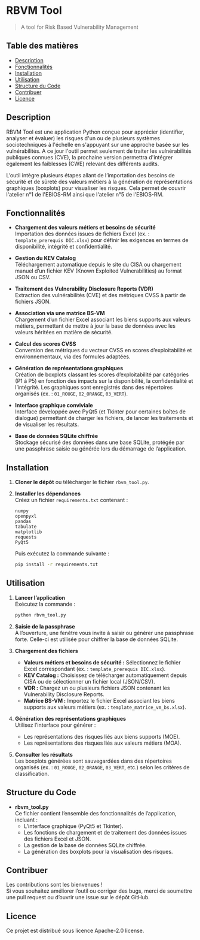 # RBVM Tool

> A tool for Risk Based Vulnerability Management

## Table des matières

- [Description](#description)
- [Fonctionnalités](#fonctionnalités)
- [Installation](#installation)
- [Utilisation](#utilisation)
- [Structure du Code](#structure-du-code)
- [Contribuer](#contribuer)
- [Licence](#licence)

## Description

RBVM Tool est une application Python conçue pour apprécier (identifier, analyser et évaluer) les risques d'un ou de plusieurs systèmes sociotechniques à l'échelle en s'appuyant sur une approche basée sur les vulnérabilités. A ce jour l'outil permet seulement de traiter les vulnérabilités publiques connues (CVE), la prochaine version permettra d'intégrer également les faiblesses (CWE) relevant des différents audits.

L’outil intègre plusieurs étapes allant de l’importation des besoins de sécurité et de sûreté des valeurs métiers à la génération de représentations graphiques (boxplots) pour visualiser les risques. Cela permet de couvrir l'atelier n°1 de l'EBIOS-RM ainsi que l'atelier n°5 de l'EBIOS-RM.

## Fonctionnalités

- **Chargement des valeurs métiers et besoins de sécurité**  
  Importation des données issues de fichiers Excel (ex. : `template_prerequis DIC.xlsx`) pour définir les exigences en termes de disponibilité, intégrité et confidentialité.

- **Gestion du KEV Catalog**  
  Téléchargement automatique depuis le site du CISA ou chargement manuel d’un fichier KEV (Known Exploited Vulnerabilities) au format JSON ou CSV.

- **Traitement des Vulnerability Disclosure Reports (VDR)**  
  Extraction des vulnérabilités (CVE) et des métriques CVSS à partir de fichiers JSON.

- **Association via une matrice BS-VM**  
  Chargement d’un fichier Excel associant les biens supports aux valeurs métiers, permettant de mettre à jour la base de données avec les valeurs héritées en matière de sécurité.

- **Calcul des scores CVSS**  
  Conversion des métriques du vecteur CVSS en scores d’exploitabilité et environnementaux, via des formules adaptées.

- **Génération de représentations graphiques**  
  Création de boxplots classant les scores d’exploitabilité par catégories (P1 à P5) en fonction des impacts sur la disponibilité, la confidentialité et l’intégrité. Les graphiques sont enregistrés dans des répertoires organisés (ex. : `01_ROUGE`, `02_ORANGE`, `03_VERT`).

- **Interface graphique conviviale**  
  Interface développée avec PyQt5 (et Tkinter pour certaines boîtes de dialogue) permettant de charger les fichiers, de lancer les traitements et de visualiser les résultats.

- **Base de données SQLite chiffrée**  
  Stockage sécurisé des données dans une base SQLite, protégée par une passphrase saisie ou générée lors du démarrage de l’application.

## Installation

1. **Cloner le dépôt** ou télécharger le fichier `rbvm_tool.py`.

2. **Installer les dépendances**  
   Créez un fichier `requirements.txt` contenant :
   ```
   numpy
   openpyxl
   pandas
   tabulate
   matplotlib
   requests
   PyQt5
   ```
   Puis exécutez la commande suivante :
   ```bash
   pip install -r requirements.txt
   ```

## Utilisation

1. **Lancer l’application**  
   Exécutez la commande :
   ```bash
   python rbvm_tool.py
   ```

2. **Saisie de la passphrase**  
   À l’ouverture, une fenêtre vous invite à saisir ou générer une passphrase forte. Celle-ci est utilisée pour chiffrer la base de données SQLite.

3. **Chargement des fichiers**  
   - **Valeurs métiers et besoins de sécurité :** Sélectionnez le fichier Excel correspondant (ex. : `template_prerequis DIC.xlsx`).  
   - **KEV Catalog :** Choisissez de télécharger automatiquement depuis CISA ou de sélectionner un fichier local (JSON/CSV).  
   - **VDR :** Chargez un ou plusieurs fichiers JSON contenant les Vulnerability Disclosure Reports.  
   - **Matrice BS-VM :** Importez le fichier Excel associant les biens supports aux valeurs métiers (ex. : `template_matrice_vm_bs.xlsx`).

4. **Génération des représentations graphiques**  
   Utilisez l’interface pour générer :
   - Les représentations des risques liés aux biens supports (MOE).  
   - Les représentations des risques liés aux valeurs métiers (MOA).

5. **Consulter les résultats**  
   Les boxplots générées sont sauvegardées dans des répertoires organisés (ex. : `01_ROUGE`, `02_ORANGE`, `03_VERT`, etc.) selon les critères de classification.

## Structure du Code

- **rbvm_tool.py**  
  Ce fichier contient l’ensemble des fonctionnalités de l’application, incluant :
  - L’interface graphique (PyQt5 et Tkinter).  
  - Les fonctions de chargement et de traitement des données issues des fichiers Excel et JSON.  
  - La gestion de la base de données SQLite chiffrée.  
  - La génération des boxplots pour la visualisation des risques.

## Contribuer

Les contributions sont les bienvenues !  
Si vous souhaitez améliorer l’outil ou corriger des bugs, merci de soumettre une pull request ou d’ouvrir une issue sur le dépôt GitHub.

## Licence

Ce projet est distribué sous licence Apache-2.0 license.

